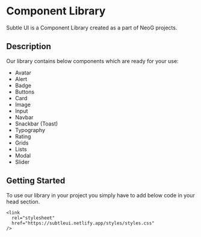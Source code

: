 # Component Library
 Subtle UI is a Component Library created as a part of NeoG projects.

## Description

Our library contains below components which are ready for your use:

* Avatar
* Alert
* Badge
* Buttons
* Card
* Image
* Input
* Navbar
* Snackbar (Toast)
* Typography
* Rating
* Grids
* Lists
* Modal
* Slider


## Getting Started

To use our library in your project you simply have to add below code in your head section.

```
<link
  rel="stylesheet"
  href="https://subtleui.netlify.app/styles/styles.css"
/>
```
